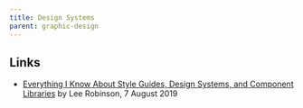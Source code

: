 ```yaml
---
title: Design Systems
parent: graphic-design
---
```


## Links

-   [Everything I Know About Style Guides, Design Systems, and Component Libraries](https://leerob.io/blog/style-guides-component-libraries-design-systems) by Lee Robinson, 7 August 2019
